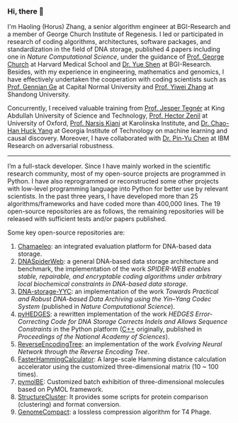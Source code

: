 ### Hi, there 👋

I'm Haoling (Horus) Zhang, a senior algorithm engineer at BGI-Research and a member of George Church Institute of Regenesis. 
I led or participated in research of coding algorithms, architectures, software packages, and standardization in the field of DNA storage, published 4 papers including one in *Nature Computational Science*, under the guidance of [Prof. George Church](https://scholar.google.com/citations?user=SfDzdgEAAAAJ) at Harvard Medical School and [Dr. Yue Shen](https://scholar.google.com/citations?user=klXVMqMAAAAJ) at BGI-Research.
Besides, with my experience in engineering, mathematics and genomics, I have effectively undertaken the cooperation with coding scientists such as [Prof. Gennian Ge](https://scholar.google.com/citations?user=EyOXBysAAAAJ) at Capital Normal University and [Prof. Yiwei Zhang](https://scholar.google.com/citations?user=3vEb9vQAAAAJ) at Shandong University.


Concurrently, I received valuable training from [Prof. Jesper Tegnér](https://scholar.google.com/citations?user=_DUppAgAAAAJ) at King Abdullah University of Science and Technology, [Prof. ‪Hector Zenil‬](https://scholar.google.com/citations?user=P6z3U-wAAAAJ) at University of Oxford, [Prof. Narsis Kiani](https://scholar.google.com/citations?user=odJXANUAAAAJ) at Karolinska Institute, and [Dr. Chao-Han Huck Yang](https://scholar.google.com/citations?user=TT3XJW8AAAAJ) at Georgia Institute of Technology on machine learning and causal discovery.
Moreover, I have collaborated with [Dr. Pin-Yu Chen](https://scholar.google.com/citations?user=jxwlCUUAAAAJ) at IBM Research on adversarial robustness.

---

I’m a full-stack developer.
Since I have mainly worked in the scientific research community, most of my open-source projects are programmed in Python.
I have also reprogrammed or reconstructed some other projects with low-level programming language into Python for better use by relevant scientists.
In the past three years, I have developed more than 25 algorithms/frameworks and have coded more than 400,000 lines.
The 19 open-source repositories are as follows, the remaining repositories will be released with sufficient tests and/or papers published.

Some key open-source repositories are:
1. [Chamaeleo](https://github.com/ntpz870817/Chamaeleo): an integrated evaluation platform for DNA-based data storage.
2. [DNASpiderWeb](https://github.com/HaolingZHANG/DNASpiderWeb): a general DNA-based data storage architecture and benchmark, the implementation of the work *SPIDER-WEB enables stable, repairable, and encryptable coding algorithms under arbitrary local biochemical constraints in DNA-based data storage*.
3. [DNA-storage-YYC](https://github.com/ntpz870817/DNA-storage-YYC): an implementation of the work *Towards Practical and Robust DNA-based Data Archiving using the Yin–Yang Codec System* (published in *Nature Computational Science*).
4. [pyHEDGES](https://github.com/HaolingZHANG/pyHEDGES): a rewritten implementation of the work *HEDGES Error-Correcting Code for DNA Storage Corrects Indels and Allows Sequence Constraints* in the Python platform ([C++](https://github.com/whpress/hedges) originally, published in *Proceedings of the National Academy of Sciences*).
5. [ReverseEncodingTree](https://github.com/HaolingZHANG/ReverseEncodingTree): an implementation of the work *Evolving Neural Network through the Reverse Encoding Tree*.
6. [FasterHammingCalculator](https://github.com/HaolingZHANG/FasterHammingCalculator): A large-scale Hamming distance calculation accelerator using the customized three-dimensional matrix (10 ~ 100 times).
7. [pymolBE](https://github.com/HaolingZHANG/pymolBE): Customized batch exhibition of three-dimensional molecules based on PyMOL framework.
8. [StructureCluster](https://github.com/HaolingZHANG/StructureCluster): It provides some scripts for protein comparison (clustering) and format conversion.
9. [GenomeCompact](https://github.com/HaolingZHANG/GenomeCompact): a lossless compression algorithm for T4 Phage.

